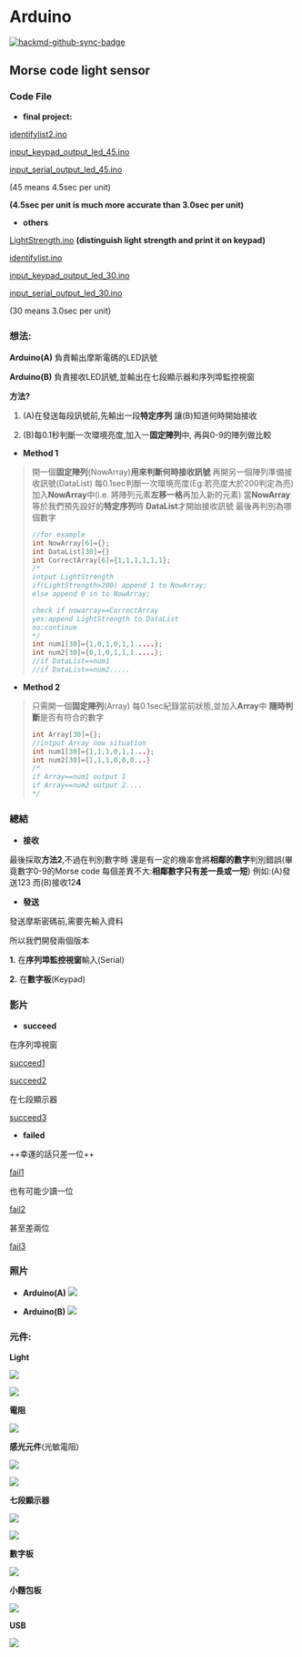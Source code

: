 # Arduino
[![hackmd-github-sync-badge](https://hackmd.io/hXwUK2IzSA6LMVtYUQkTGw/badge)](https://hackmd.io/@jasonliu424/ntuee_micro_course)

## Morse code light sensor

### Code File

* **final project:**

[identifylist2.ino](https://github.com/jason810496/Arduino-/blob/main/identifylist2.ino)

[input_keypad_output_led_45.ino](https://github.com/jason810496/Arduino-/blob/main/input_keypad_output_led_45.ino)

[input_serial_output_led_45.ino ](https://github.com/jason810496/Arduino-/blob/main/input_serial_output_led_45.ino)

(45 means 4.5sec per unit)

**(4.5sec per unit is much more accurate than 3.0sec per unit)**

* **others**

[LightStrength.ino](https://github.com/jason810496/Arduino-/blob/main/LightStrength.ino) **(distinguish light strength and print it on keypad)**

[identifylist.ino](https://github.com/jason810496/Arduino-/blob/main/identifylist.ino)

[input_keypad_output_led_30.ino](https://github.com/jason810496/Arduino-/blob/main/input_keypad_output_led_30.ino)

[input_serial_output_led_30.ino](https://github.com/jason810496/Arduino-/blob/main/input_serial_output_led_30.ino)

(30 means 3.0sec per unit)

### 想法:
**Arduino(A)**
負責輸出摩斯電碼的LED訊號

**Arduino(B)**
負責接收LED訊號,並輸出在七段顯示器和序列埠監控視窗

**方法?**
1. (A)在發送每段訊號前,先輸出一段**特定序列**
 讓(B)知道何時開始接收

2. (B)每0.1秒判斷一次環境亮度,加入一**固定陣列**中,
 再與0-9的陣列做比較

* **Method 1**
> 開一個**固定陣列**(NowArray)**用來判斷何時接收訊號**
> 再開另一個陣列準備接收訊號(DataList)
> 每0.1sec判斷一次環境亮度(Eg:若亮度大於200判定為亮)
> 加入**NowArray**中(i.e. 將陣列元素**左移一格**再加入新的元素)
> 當**NowArray**等於我們預先設好的**特定序列**時
> **DataList**才開始接收訊號
> 最後再判別為哪個數字
> ```c++
> //for example
> int NowArray[6]={};
> int DataList[30]={}
> int CorrectArray[6]={1,1,1,1,1,1};
> /*
> intput LightStrength
> if(LightStrength>200) append 1 to NowArray;
> else append 0 in to NowArray;
> 
> check if nowarray==CorrectArray
> yes:append LightStrength to DataList
> no:continue
> */
> int num1[30]={1,0,1,0,1,1.....};
> int num2[30]={0,1,0,1,1,1.....};
> //if DataList==num1 
> //if DataList==num2.....
>
> ```
* **Method 2**
>只需開一個**固定陣列**(Array)
>每0.1sec紀錄當前狀態,並加入**Array**中
>**隨時判斷**是否有符合的數字
>```c++
>int Array[30]={};
>//intput Array now situation
>int num1[30]={1,1,1,0,1,1...};
>int num2[30]={1,1,1,0,0,0...}
>/*
>if Array==num1 output 1
>if Array==num2 output 2....
>*/ 
>```
### 總結
* **接收**

最後採取**方法2**,不過在判別數字時
還是有一定的機率會將**相鄰的數字**判別錯誤(畢竟數字0-9的Morse code 每個差異不大:**相鄰數字只有差一長或一短**)
例如:(A)發送123 而(B)接收12**4**

* **發送**

發送摩斯密碼前,需要先輸入資料

所以我們開發兩個版本

**1.** 在**序列埠監控視窗**輸入(Serial)

**2.** 在**數字板**(Keypad)

### 影片

* **succeed**

在序列埠視窗

[succeed1](https://youtu.be/j82o2HINAhA)

[succeed2](https://youtu.be/oXgZXIjwEqw)

在七段顯示器

[succeed3](https://youtu.be/KZLupLYp92o)

* **failed**

++幸運的話只差一位++

[fail1](https://www.youtube.com/watch?v=t1xPoWfHwOA)

也有可能少讀一位

[fail2](https://www.youtube.com/watch?v=XyY-_XKlXDw)

甚至差兩位

[fail3](https://www.youtube.com/watch?v=JDl9t69nRSw)

### 照片
* **Arduino(A)**
![](https://i.imgur.com/dACVFuD.jpg)


* **Arduino(B)**
![](https://i.imgur.com/RekYpIY.jpg)

### 元件:

  **Light**
  
 
 
 
 
 
 
 
 
 
 
 
![](https://i.imgur.com/GdJzMKk.jpg)

![](https://i.imgur.com/mi9K9Zx.jpg)


  **電阻**
  
  
  
  
  
  
  
  
  
![](https://i.imgur.com/2gpPDgA.jpg)


 **感光元件**(光敏電阻)
 
 
 
 
 
 
 
 
 
![](https://i.imgur.com/LIS62CI.jpg)

![](https://i.imgur.com/zUKk1Sz.jpg)


 **七段顯示器**
 
![](https://i.imgur.com/MASTk3E.jpg)

![](https://i.imgur.com/CJY0Tb5.jpg)


 **數字板**
 
![](https://i.imgur.com/UHY54ek.jpg)

 **小麵包板**
 
 ![](https://i.imgur.com/KCCcvMp.jpg)
 
 **USB**
 
![](https://i.imgur.com/opOI7wU.jpg)






